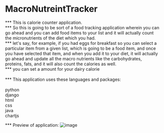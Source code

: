 # MacroNutreintTracker

*** This is calorie counter application. </br>
*** So this is going to be sort of a food tracking application wherein you can go ahead and you can add food items to your list and it will actually count the micronutrients of the diet which you had. </br>
*** let's say, for example, if you had eggs for breakfast so you can select a particular item from a given list, which is going to be a food item, and once you have selected that item, and when you add it to your diet, it will actually go ahead and update all the macro nutrients like the carbohydrates, proteins, fats, and it will also count the calories as well. </br>
*** you can set a amount for your dairy calorie   </br>   </br> 
***  This application uses these languages and packages:  
 </br>
python  </br>
django  </br>
html  </br>
css </br>
java </br>
chartjs  </br>

***  Preview of application:
![image](https://user-images.githubusercontent.com/56727121/192528771-bdc04c7a-1784-4cbc-b165-ba418eaff26b.png)
